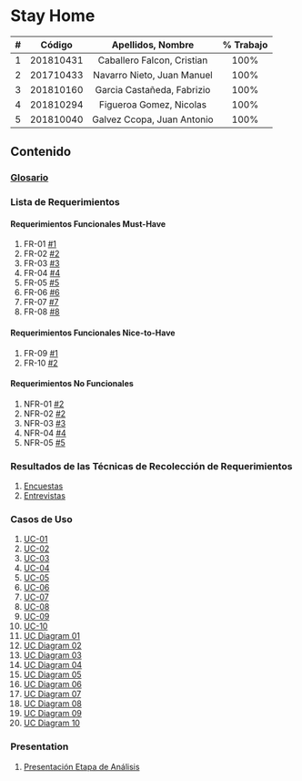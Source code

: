 # Stay Home

|  **#** | **Código** | **Apellidos, Nombre** | **% Trabajo** |
| :---: | :---: | :---: | :---: |
|  1 |  201810431 | Caballero Falcon, Cristian | 100% |
|  2 |  201710433 | Navarro Nieto, Juan Manuel | 100% |
|  3 |  201810160 | Garcia Castañeda, Fabrizio| 100% |
|  4 |  201810294 |Figueroa Gomez, Nicolas     | 100% |
|  5 |  201810040|Galvez Ccopa, Juan Antonio   | 100% |

## Contenido

### [Glosario](docs/Glosario.md)

### Lista de Requerimientos 

#### Requerimientos Funcionales Must-Have
1. FR-01 [#1](/../../issues/1)
2. FR-02 [#2](/../../issues/2)
3. FR-03 [#3](/../../issues/3)
4. FR-04 [#4](/../../issues/4)
5. FR-05 [#5](/../../issues/5)
6. FR-06 [#6](/../../issues/6)
7. FR-07 [#7](/../../issues/7)
8. FR-08 [#8](/../../issues/8)


#### Requerimientos Funcionales Nice-to-Have
1. FR-09 [#1](/../../issues/9)
2. FR-10 [#2](/../../issues/10)

#### Requerimientos No Funcionales
1. NFR-01 [#2](/../../issues/11)
2. NFR-02 [#2](/../../issues/12)
3. NFR-03 [#3](/../../issues/13)
4. NFR-04 [#4](/../../issues/14)
5. NFR-05 [#5](/../../issues/15)

### Resultados de las Técnicas de Recolección de Requerimientos
1. [Encuestas](docs/analisis/Encuesta_Stay_Home.csv)
1. [Entrevistas](docs/analisis/Conclusiones_entrevista.md)

### Casos de Uso
1. [UC-01](docs/analisis/UC01.md)
2. [UC-02](docs/analisis/UC02.md)
3. [UC-03](docs/analisis/UC03.md)
4. [UC-04](docs/analisis/UC04.md)
5. [UC-05](docs/analisis/UC05.md)
6. [UC-06](docs/analisis/UC06.md)
7. [UC-07](docs/analisis/UC07.md)
8. [UC-08](docs/analisis/UC08.md)
9. [UC-09](docs/analisis/UC09.md)
10. [UC-10](docs/analisis/UC10.md)
11. [UC Diagram 01](docs/analisis/UC01.png)
12. [UC Diagram 02](docs/analisis/UC02.png)
13. [UC Diagram 03](docs/analisis/UC03.png)
14. [UC Diagram 04](docs/analisis/UC04.png)
15. [UC Diagram 05](docs/analisis/UC05.png)
16. [UC Diagram 06](docs/analisis/UC06.png)
17. [UC Diagram 07](docs/analisis/UC07.png)
18. [UC Diagram 08](docs/analisis/UC08.png)
19. [UC Diagram 09](docs/analisis/UC09.png)
20. [UC Diagram 10](docs/analisis/UC10.png)
### Presentation
1. [Presentación Etapa de Análisis](docs/analysis/presentation.pdf)
